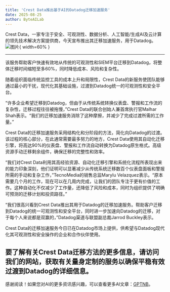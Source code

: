 ```yaml
---
title: 'Crest Data推出基于AI的Datadog迁移加速服务'
date: 2025-08-25
author: ByteAILab
---
```


Crest Data，一家专注于安全、可观测性、数据分析、人工智能/生成AI及云计算的领先技术解决方案提供商，今天宣布推出其迁移加速服务，用于Datadog。![图片](https://ai-techpark.com/wp-content/uploads/Crest-Data-L.jpg){ width=60% }

---
该服务帮助客户快速有效地从传统的可观测性和SIEM平台迁移到Datadog，将整体迁移时间缩短至多60%，同时降低成本、风险和复杂性。

随着组织面临传统监控工具的成本上升和局限性，Crest Data的新服务使团队能够通过最小的干扰，现代化其基础设施，过渡到Datadog统一的可观测性和安全平台。

“许多企业希望迁移到Datadog，但由于从传统系统转换仪表盘、警报和工作流的复杂性，迁移过程往往被拖慢，”Crest Data的联合创始人兼首席执行官Malhar Shah表示。“我们的迁移加速服务消除了这种摩擦，并减少了完成过渡所需的工作量。”

Crest Data的迁移加速服务采用结构化和分阶段的方法，简化向Datadog的过渡。该过程的核心部分，在此通常需要最多努力的地方，Crest Data使用其自动化迁移引擎，将高达90%的仪表盘、警报和工作流自动转换为Datadog原生格式。高级资源手动迁移剩余组件，确保迁移的完整性和效率。

“我们对Crest Data利用其高经验资源、自动化迁移引擎和系统化流程所表现出来的能力印象深刻，他们证明可以显著减少从传统系统迁移数百个仪表盘面板和警报所需的手动和复杂工作，”TecnoMedia的销售总监Marylu Velazquez表示。“原本需要几个月的工作，现在可以在几周内完成，让我们的团队专注于更有价值的工作。这种自动化不仅减少了工作量，还降低了风险和成本，同时为组织提供了明确可预测的迁移计划和投资路径。”

“我们很高兴看到Crest Data推出其用于Datadog的迁移加速服务。帮助客户迁移到Datadog的统一可观测性和安全平台，同时进一步加速向Datadog的迁移，对于每个人来说都是双赢的，”Datadog渠道与联盟副总裁Jarrod Buckley表示。

Crest Data的迁移加速服务今日已在Datadog市场上提供，供希望与Datadog现代化其可观测性和安全操作的企业和合作伙伴使用。

要了解有关Crest Data迁移方法的更多信息，请访问我们的网站，获取有关量身定制的服务以确保平稳有效过渡到Datadog的详细信息。
---
感谢阅读！如果您对AI的更多资讯感兴趣，可以查看更多AI文章：[GPTNB](https://gptnb.com)。